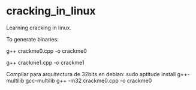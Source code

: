 cracking_in_linux
=================

Learning cracking in linux.

To generate binaries:

g++ crackme0.cpp -o crackme0 

g++ crackme1.cpp -o crackme1


Compilar para arquitectura de 32bits en debian:
sudo aptitude install g++-multilib gcc-multilib
g++ -m32 crackme0.cpp -o crackme0
